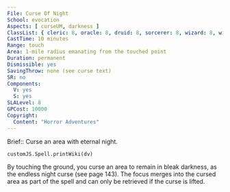 ```yaml
---
File: Curse Of Night
School: evocation
Aspects: [ curseUM, darkness ]
ClassList: { cleric: 8, oracle: 8, druid: 8, sorcerer: 8, wizard: 8, witch: 8 }
CastTime: 10 minutes
Range: touch
Area: 1-mile radius emanating from the touched point
Duration: permanent
Dismissible: yes
SavingThrow: none (see curse text)
SR: no
Components:
  V: yes
  S: yes
SLALevel: 8
GPCost: 10000
Copyright:
  Content: "Horror Adventures"
---
```

Brief:: Curse an area with eternal night.

```dataviewjs
customJS.Spell.printWiki(dv)
```

By touching the ground, you curse an area to remain in bleak darkness, as the endless night curse (see page 143). The focus merges into the cursed area as part of the spell and can only be retrieved if the curse is lifted.
